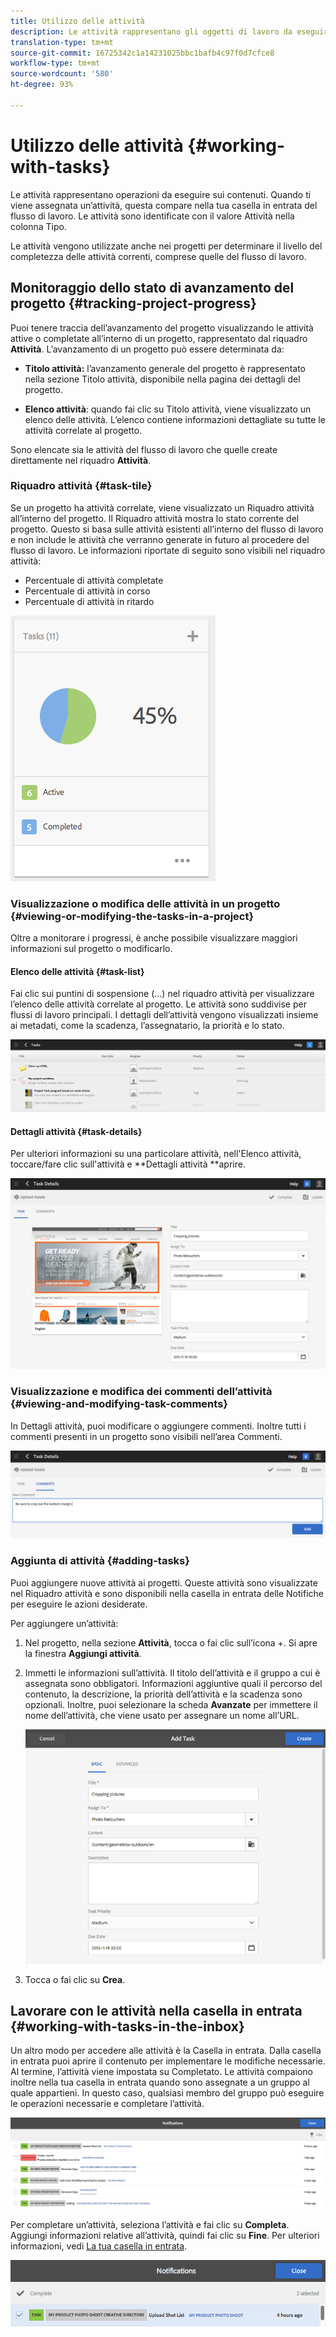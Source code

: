 ```yaml
---
title: Utilizzo delle attività
description: Le attività rappresentano gli oggetti di lavoro da eseguire sul contenuto e vengono utilizzate nei progetti per determinare il livello di completezza delle attività correnti
translation-type: tm+mt
source-git-commit: 16725342c1a14231025bbc1bafb4c97f0d7cfce8
workflow-type: tm+mt
source-wordcount: '580'
ht-degree: 93%

---
```



# Utilizzo delle attività {#working-with-tasks}

Le attività rappresentano operazioni da eseguire sui contenuti. Quando ti viene assegnata un’attività, questa compare nella tua casella in entrata del flusso di lavoro. Le attività sono identificate con il valore Attività nella colonna Tipo.

Le attività vengono utilizzate anche nei progetti per determinare il livello del completezza delle attività correnti, comprese quelle del flusso di lavoro.

## Monitoraggio dello stato di avanzamento del progetto {#tracking-project-progress}

Puoi tenere traccia dell’avanzamento del progetto visualizzando le attività attive o completate all’interno di un progetto, rappresentato dal riquadro **Attività**. L’avanzamento di un progetto può essere determinata da:

* **Titolo attività:** l’avanzamento generale del progetto è rappresentato nella sezione Titolo attività, disponibile nella pagina dei dettagli del progetto.

* **Elenco attività**: quando fai clic su Titolo attività, viene visualizzato un elenco delle attività. L’elenco contiene informazioni dettagliate su tutte le attività correlate al progetto.

Sono elencate sia le attività del flusso di lavoro che quelle create direttamente nel riquadro **Attività**.

### Riquadro attività  {#task-tile}

Se un progetto ha attività correlate, viene visualizzato un Riquadro attività all’interno del progetto. Il Riquadro attività mostra lo stato corrente del progetto. Questo si basa sulle attività esistenti all’interno del flusso di lavoro e non include le attività che verranno generate in futuro al procedere del flusso di lavoro. Le informazioni riportate di seguito sono visibili nel riquadro attività:

* Percentuale di attività completate
* Percentuale di attività in corso
* Percentuale di attività in ritardo

![Sezione attività](/help/sites-cloud/authoring/assets/projects-tasks.png)

### Visualizzazione o modifica delle attività in un progetto {#viewing-or-modifying-the-tasks-in-a-project}

Oltre a monitorare i progressi, è anche possibile visualizzare maggiori informazioni sul progetto o modificarlo.

#### Elenco delle attività  {#task-list}

Fai clic sui puntini di sospensione (...) nel riquadro attività per visualizzare l’elenco delle attività correlate al progetto. Le attività sono suddivise per flussi di lavoro principali. I dettagli dell’attività vengono visualizzati insieme ai metadati, come la scadenza, l’assegnatario, la priorità e lo stato.

![Elenco delle attività](/help/sites-cloud/authoring/assets/projects-task-list.png)

#### Dettagli attività {#task-details}

Per ulteriori informazioni su una particolare attività, nell&#39;Elenco attività, toccare/fare clic sull&#39;attività e **Dettagli attività **aprire.

![Dettagli attività](/help/sites-cloud/authoring/assets/projects-task-details.png)

### Visualizzazione e modifica dei commenti dell’attività {#viewing-and-modifying-task-comments}

In Dettagli attività, puoi modificare o aggiungere commenti. Inoltre tutti i commenti presenti in un progetto sono visibili nell’area Commenti.

![Commenti sulle attività](/help/sites-cloud/authoring/assets/projects-tasks-comments.png)

### Aggiunta di attività {#adding-tasks}

Puoi aggiungere nuove attività ai progetti. Queste attività sono visualizzate nel Riquadro attività e sono disponibili nella casella in entrata delle Notifiche per eseguire le azioni desiderate.

Per aggiungere un’attività:

1. Nel progetto, nella sezione **Attività**, tocca o fai clic sull’icona +. Si apre la finestra **Aggiungi attività**.
1. Immetti le informazioni sull’attività. Il titolo dell’attività e il gruppo a cui è assegnata sono obbligatori. Informazioni aggiuntive quali il percorso del contenuto, la descrizione, la priorità dell’attività e la scadenza sono opzionali. Inoltre, puoi selezionare la scheda **Avanzate** per immettere il nome dell’attività, che viene usato per assegnare un nome all’URL.

   ![Aggiunta di un&#39;attività](/help/sites-cloud/authoring/assets/projects-add-task.png)

1. Tocca o fai clic su **Crea**.

## Lavorare con le attività nella casella in entrata  {#working-with-tasks-in-the-inbox}

Un altro modo per accedere alle attività è la Casella in entrata. Dalla casella in entrata puoi aprire il contenuto per implementare le modifiche necessarie. Al termine, l’attività viene impostata su Completato. Le attività compaiono inoltre nella tua casella in entrata quando sono assegnate a un gruppo al quale appartieni. In questo caso, qualsiasi membro del gruppo può eseguire le operazioni necessarie e completare l’attività.

![Attività nella inbox](/help/sites-cloud/authoring/assets/projects-task-inbox.png)

Per completare un’attività, seleziona l’attività e fai clic su **Completa**. Aggiungi informazioni relative all’attività, quindi fai clic su **Fine**. Per ulteriori informazioni, vedi [La tua casella in entrata](/help/sites-cloud/authoring/getting-started/inbox.md).

![Notifiche attività](/help/sites-cloud/authoring/assets/projects-task-notifications.png)
